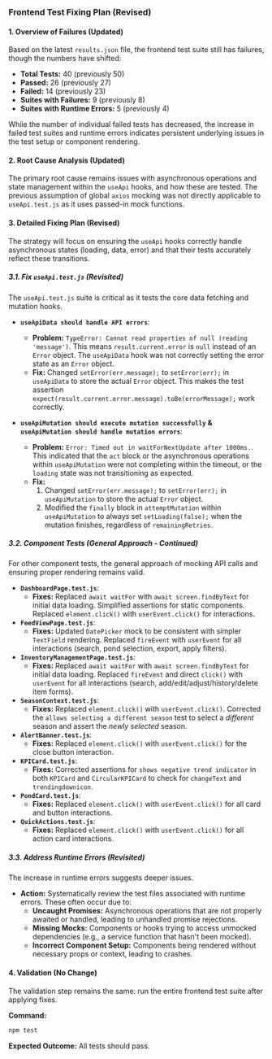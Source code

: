 ### **Frontend Test Fixing Plan (Revised)**

#### **1. Overview of Failures (Updated)**

Based on the latest `results.json` file, the frontend test suite still has failures, though the numbers have shifted:

*   **Total Tests:** 40 (previously 50)
*   **Passed:** 26 (previously 27)
*   **Failed:** 14 (previously 23)
*   **Suites with Failures:** 9 (previously 8)
*   **Suites with Runtime Errors:** 5 (previously 4)

While the number of individual failed tests has decreased, the increase in failed test suites and runtime errors indicates persistent underlying issues in the test setup or component rendering.

#### **2. Root Cause Analysis (Updated)**

The primary root cause remains issues with asynchronous operations and state management within the `useApi` hooks, and how these are tested. The previous assumption of global `axios` mocking was not directly applicable to `useApi.test.js` as it uses passed-in mock functions.

#### **3. Detailed Fixing Plan (Revised)**

The strategy will focus on ensuring the `useApi` hooks correctly handle asynchronous states (loading, data, error) and that their tests accurately reflect these transitions.

##### **3.1. Fix `useApi.test.js` (Revisited)**

The `useApi.test.js` suite is critical as it tests the core data fetching and mutation hooks.

*   **`useApiData should handle API errors`**:
    *   **Problem:** `TypeError: Cannot read properties of null (reading 'message')`. This means `result.current.error` is `null` instead of an `Error` object. The `useApiData` hook was not correctly setting the error state as an `Error` object.
    *   **Fix:** Changed `setError(err.message);` to `setError(err);` in `useApiData` to store the actual `Error` object. This makes the test assertion `expect(result.current.error.message).toBe(errorMessage);` work correctly.

*   **`useApiMutation should execute mutation successfully` & `useApiMutation should handle mutation errors`**:
    *   **Problem:** `Error: Timed out in waitForNextUpdate after 1000ms.`. This indicated that the `act` block or the asynchronous operations within `useApiMutation` were not completing within the timeout, or the `loading` state was not transitioning as expected.
    *   **Fix:**
        1.  Changed `setError(err.message);` to `setError(err);` in `useApiMutation` to store the actual `Error` object.
        2.  Modified the `finally` block in `attemptMutation` within `useApiMutation` to always set `setLoading(false);` when the mutation finishes, regardless of `remainingRetries`.

##### **3.2. Component Tests (General Approach - Continued)**

For other component tests, the general approach of mocking API calls and ensuring proper rendering remains valid.

*   **`DashboardPage.test.js`**:
    *   **Fixes:** Replaced `await waitFor` with `await screen.findByText` for initial data loading. Simplified assertions for static components. Replaced `element.click()` with `userEvent.click()` for interactions.
*   **`FeedViewPage.test.js`**:
    *   **Fixes:** Updated `DatePicker` mock to be consistent with simpler `TextField` rendering. Replaced `fireEvent` with `userEvent` for all interactions (search, pond selection, export, apply filters).
*   **`InventoryManagementPage.test.js`**:
    *   **Fixes:** Replaced `await waitFor` with `await screen.findByText` for initial data loading. Replaced `fireEvent` and direct `click()` with `userEvent` for all interactions (search, add/edit/adjust/history/delete item forms).
*   **`SeasonContext.test.js`**:
    *   **Fixes:** Replaced `element.click()` with `userEvent.click()`. Corrected the `allows selecting a different season` test to select a *different* season and assert the *newly selected* season.
*   **`AlertBanner.test.js`**:
    *   **Fixes:** Replaced `element.click()` with `userEvent.click()` for the close button interaction.
*   **`KPICard.test.js`**:
    *   **Fixes:** Corrected assertions for `shows negative trend indicator` in both `KPICard` and `CircularKPICard` to check for `changeText` and `trendingdownicon`.
*   **`PondCard.test.js`**:
    *   **Fixes:** Replaced `element.click()` with `userEvent.click()` for all card and button interactions.
*   **`QuickActions.test.js`**:
    *   **Fixes:** Replaced `element.click()` with `userEvent.click()` for all action card interactions.

##### **3.3. Address Runtime Errors (Revisited)**

The increase in runtime errors suggests deeper issues.

*   **Action:** Systematically review the test files associated with runtime errors. These often occur due to:
    *   **Uncaught Promises:** Asynchronous operations that are not properly awaited or handled, leading to unhandled promise rejections.
    *   **Missing Mocks:** Components or hooks trying to access unmocked dependencies (e.g., a service function that hasn't been mocked).
    *   **Incorrect Component Setup:** Components being rendered without necessary props or context, leading to crashes.

#### **4. Validation (No Change)**

The validation step remains the same: run the entire frontend test suite after applying fixes.

**Command:**
```bash
npm test
```

**Expected Outcome:** All tests should pass.
